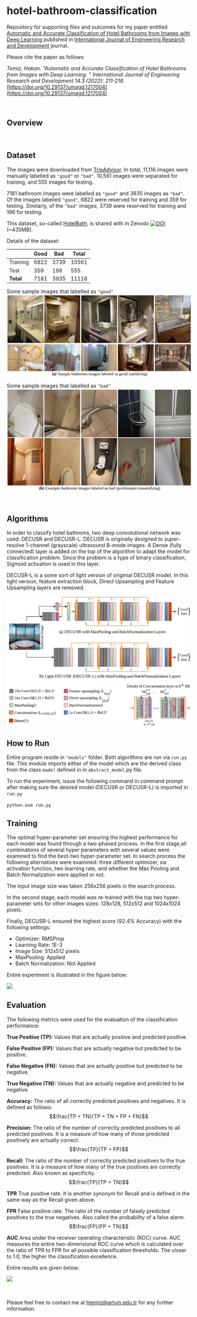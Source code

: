 # hotel-bathroom-classification

Repository for supporting files and outcomes for my paper entitled
[Automatic and Accurate Classification of Hotel Bathrooms from Images with Deep Learning](https://dergipark.org.tr/en/download/article-file/2823031)
published in 
[International Journal of Engineering Research and Development](https://dergipark.org.tr/en/pub/umagd) journal.


Please cite the paper as follows:

*Temiz, Hakan. "Automatic and Accurate Classification of Hotel Bathrooms from Images with Deep Learning.
" International Journal of Engineering Research and Development 14.3 (2022): 211-218.*
[https://doi.org/10.29137/umagd.1217004](https://doi.org/10.29137/umagd.1217004)

&nbsp;

## Overview



&nbsp;

## Dataset

The images were downloaded from [TripAdvisor](https://www.tripadvisor.com). In total, 11,116 images were manually
labelled as `"good"` or `"bad"`. 10,561 images were separated for training, and 555 images for testing.

7181 bathroom images were labelled as `"good"` and 3935 images as `"bad"`. Of the images labelled `"good"`, 6822 were reserved 
for training and 359 for testing. Similarly, of the `"bad"` images, 3739 were reserved for training and 196 for testing.


This dataset, so-called [HotelBath](https://zenodo.org/record/7340428), is shared with in Zenodo
[![DOI](https://zenodo.org/badge/DOI/10.5281/zenodo.7340428.svg)](https://doi.org/10.5281/zenodo.7340428)
(~435MB). 

Details of the dataset:

||Good|Bad|**Total**|
|--|--|--|--|
|Training|6822|3739|10561|
|Test|359|196|555|
|**Total**|7181|3935|11116|

Some sample images that labelled as `"good"`
![](images/good.jpg)


Some sample images that labelled as `"bad"`
![](images/bad.jpg)



&nbsp;

## Algorithms
In order to classify hotel bathroms, two deep convolutional network was used: DECUSR and DECUSR-L.
DECUSR is originally designed to super-resolve 1-channel (grayscale) ultrasound B-mode images. A Dense (fully connected)
layer is added on the top of the algorithm to adapt the model for classification problem. Since the problem
is a type of binary classification, Sigmoid activation is used in this layer.

DECUSR-L is a some sort of light version of originial DECUSR model. In this light version, feature extraction
block, Direct Upsampling and Feature Upsampling  layers are removed. 


![](images/model.jpg)


## How to Run
Entire program reside in `"models"` folder. Both algorithms are run via `run.py` file. This module imports either
of the model which are the derived class from the class `model` defined in in `abstract_model`.py file.

To run the experiment, issue the following command in command prompt 
after making sure the desired model (DECUSR or DECUSR-L) is imported in `run.py`  

```python.exe run.py```

## Training

The optimal hyper-parameter set ensuring the highest performance for each model
was found through a two-phased process. In the first stage,all combinations 
of several hyper parameters with several values were examined to find the best-two hyper-parameter set.
In search process the following alternatives were examined: three different optimizer, six activation function,
two learning rate, and whether the Max Pooling and Batch Normalization were applied or not.

The input image size was taken 256x256 pixels in the search process. 

In the second stage, each model was re-trained with the top two hyper-parameter sets for other images sizes:
128x128, 512x512 and 1024x1024 pixels.

Finally, DECUSR-L ensured the highest score (92.4% Accuracy) with the following settings:

- Optimizer: RMSProp
- Learning Rate: 1E-3
- Image Size: 512x512 pixels
- MaxPooling: Applied
- Batch Normalization: Not Applied

Entire experiment is illustrated in the figure below:

![](images/search_for_best.jpg)


## Evaluation

The following metrics were used for the evaluation of the classification performance:

**True Positive (TP):** Values that are actually positive and predicted positive.

**False Positive (FP):** Values that are actually negative but predicted to be positive.

**False Negative (FN):** Values that are actually positive but predicted to be negative.

**True Negative (TN):** Values that are actually negative and predicted to be negative.

**Accuracy:** The ratio of all correctly predicted positives and negatives. It is defined as follows:
$$\frac{TP + TN}{TP + TN + FP + FN}$$

**Precision:** The ratio of the number of correctly predicted positives to all predicted positives.
It is a measure of how many of those predicted positively are actually correct.
$$\frac{TP}{TP + FP}$$

**Recall:** The ratio of the number of correctly predicted positives to the true positives.
It is a measure of how many of the true positives are correctly predicted. Also known as specificity.
$$\frac{TP}{TP + TN}$$

**TPR** True positive rate. It is another synonym for Recall and is defined in the same way as the Recall given above.

**FPR** False positive rate. The ratio of the number of falsely predicted positives to the true negatives.
Also called the probability of a false alarm.
$$\frac{FP}{FP + TN}$$

**AUC** Area under the receiver operating characteristic (ROC) curve. 
AUC measures the entire two-dimensional ROC curve which is calculated over the ratio
of TPR to FPR for all possible classification thresholds. 
The closer to 1.0, the higher the classification excellence.

Entire results are given below:

![](images/results.jpg)

&nbsp;

Please feel free to contact me at [htemiz@artvin.edu.tr](mailto:htemiz@artvin.edu.tr) for any further information.



